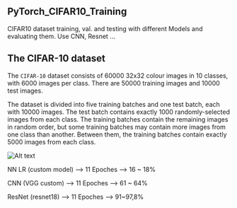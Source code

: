 ## PyTorch_CIFAR10_Training
CIFAR10 dataset training, val. and testing with different Models and evaluating them. Use CNN, Resnet ...


## The CIFAR-10 dataset

The `CIFAR-10` dataset consists of 60000 32x32 colour images in 10 classes, with 6000 images per class. There are 50000 training images and 10000 test images.  
  
The dataset is divided into five training batches and one test batch, each with 10000 images. The test batch contains exactly 1000 randomly-selected images from each class. The training batches contain the remaining images in random order, but some training batches may contain more images from one class than another. Between them, the training batches contain exactly 5000 images from each class.


<img
  src="![image](https://www.cs.toronto.edu/~kriz/cifar-10-sample/cat4.png)
"
  alt="Alt text"
  title="Optional title"
  style="display: inline-block; margin: 0 auto; max-width: 300px">



NN LR (custom model) --> 11 Epoches  --> 16 ~ 18%

CNN (VGG custom) --> 11 Epoches  --> 61 ~ 64%

ResNet (resnet18) --> 11 Epoches  --> 91~97,8%

